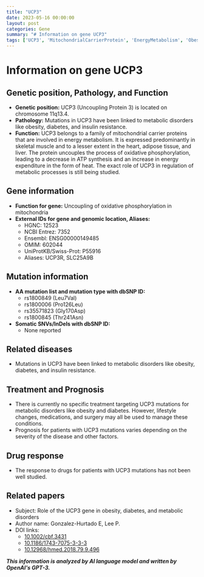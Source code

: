 ```yaml
---
title: "UCP3"
date: 2023-05-16 00:00:00
layout: post
categories: Gene
summary: "# Information on gene UCP3"
tags: ['UCP3', 'MitochondrialCarrierProtein', 'EnergyMetabolism', 'Obesity', 'Diabetes', 'InsulinResistance', 'Mutation', 'DrugResponse']
---
```


# Information on gene UCP3

## Genetic position, Pathology, and Function

- **Genetic position:** UCP3 (Uncoupling Protein 3) is located on chromosome 11q13.4.
- **Pathology:** Mutations in UCP3 have been linked to metabolic disorders like obesity, diabetes, and insulin resistance.
- **Function:** UCP3 belongs to a family of mitochondrial carrier proteins that are involved in energy metabolism. It is expressed predominantly in skeletal muscle and to a lesser extent in the heart, adipose tissue, and liver. The protein uncouples the process of oxidative phosphorylation, leading to a decrease in ATP synthesis and an increase in energy expenditure in the form of heat. The exact role of UCP3 in regulation of metabolic processes is still being studied.

## Gene information

- **Function for gene:** Uncoupling of oxidative phosphorylation in mitochondria
- **External IDs for gene and genomic location, Aliases:**
    - HGNC: 12523
    - NCBI Entrez: 7352
    - Ensembl: ENSG00000149485
    - OMIM: 602044
    - UniProtKB/Swiss-Prot: P55916
    - Aliases: UCP3R, SLC25A9B

## Mutation information

- **AA mutation list and mutation type with dbSNP ID:**
    - rs1800849 (Leu7Val)
    - rs1800006 (Pro126Leu)
    - rs35571823 (Gly170Asp)
    - rs1800845 (Thr241Asn)
- **Somatic SNVs/InDels with dbSNP ID:**
    - None reported

## Related diseases

- Mutations in UCP3 have been linked to metabolic disorders like obesity, diabetes, and insulin resistance.

## Treatment and Prognosis

- There is currently no specific treatment targeting UCP3 mutations for metabolic disorders like obesity and diabetes. However, lifestyle changes, medications, and surgery may all be used to manage these conditions.
- Prognosis for patients with UCP3 mutations varies depending on the severity of the disease and other factors.

## Drug response

- The response to drugs for patients with UCP3 mutations has not been well studied.

## Related papers

- Subject: Role of the UCP3 gene in obesity, diabetes, and metabolic disorders
- Author name: Gonzalez-Hurtado E, Lee P.
- DOI links:
    - [10.1002/cbf.3431]([Click](https://doi.org/10.1002/cbf.3431))
    - [10.1186/1743-7075-3-3-3]([Click](https://dx.doi.org/10.1186%2F1743-7075-3-3-3))
    - [10.12968/hmed.2018.79.9.496]([Click](https://doi.org/10.12968/hmed.2018.79.9.496))

**_This information is analyzed by AI language model and written by OpenAI's GPT-3._**